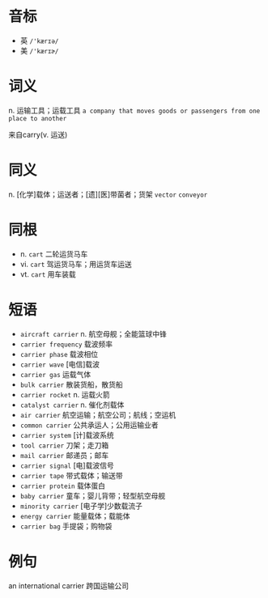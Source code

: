 # 音标

- 英 `/'kærɪə/`
- 美 `/'kærɪɚ/`

# 词义

n. 运输工具；运载工具
`a company that moves goods or passengers from one place to another`



来自carry(v. 运送)

# 同义

n. [化学]载体；运送者；[遗][医]带菌者；货架
`vector` `conveyor`

# 同根

- n. `cart` 二轮运货马车
- vi. `cart` 驾运货马车；用运货车运送
- vt. `cart` 用车装载

# 短语

- `aircraft carrier` n. 航空母舰；全能篮球中锋
- `carrier frequency` 载波频率
- `carrier phase` 载波相位
- `carrier wave` [电信]载波
- `carrier gas` 运载气体
- `bulk carrier` 散装货船，散货船
- `carrier rocket` n. 运载火箭
- `catalyst carrier` n. 催化剂载体
- `air carrier` 航空运输；航空公司；航线；空运机
- `common carrier` 公共承运人；公用运输业者
- `carrier system` [计]载波系统
- `tool carrier` 刀架；走刀箱
- `mail carrier` 邮递员；邮车
- `carrier signal` [电]载波信号
- `carrier tape` 带式载体；输送带
- `carrier protein` 载体蛋白
- `baby carrier` 童车；婴儿背带；轻型航空母舰
- `minority carrier` [电子学]少数载流子
- `energy carrier` 能量载体；载能体
- `carrier bag` 手提袋；购物袋

# 例句

an international carrier
跨国运输公司


